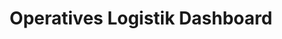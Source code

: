 ---
layout: article
title: Operatives Logistik Dashboard
description: 
  - Mit diesem Dashboard erhalten Mitarbeiter eine schnelle Übersicht über den aktuellen Stand einzelner Aufträge in der Warenausgangszone. Es wird der aktuelle Status für das Manuelle, Kleinteile- und Hochregallager angezeigt. Auch ausstehende Posten des einzelnen Auftrags werden aufgelistet. Zusätzlich können offene und behobene Fehler angezeigt werden.
lang: de
weight: 2500
isDraft: false
ref: Operational-Logistics-Board
category:
  - Empfohlen
  - Logistik
  - Lager
image: Operational-Logistics-Board-de.png
image_thumbnail: Operational-Logistics-Board-de_thumbnail.png
download: Operational-Logistics-Board-de.pbmx
overview_description:
overview_benefits:
overview_data_sources:
---